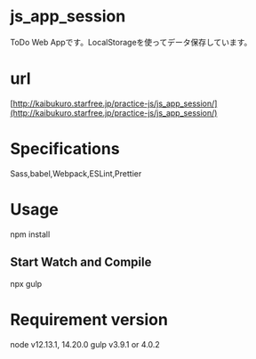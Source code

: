 # js_app_session
ToDo Web Appです。LocalStorageを使ってデータ保存しています。

# url
[http://kaibukuro.starfree.jp/practice-js/js_app_session/](http://kaibukuro.starfree.jp/practice-js/js_app_session/)

# Specifications
Sass,babel,Webpack,ESLint,Prettier

# Usage
npm install

## Start Watch and Compile
npx gulp

# Requirement version
node v12.13.1, 14.20.0
gulp v3.9.1 or 4.0.2

